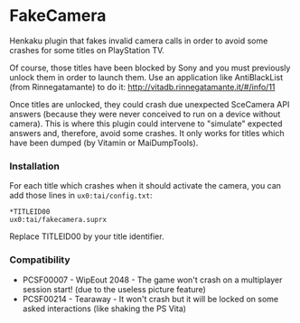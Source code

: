 # FakeCamera

Henkaku plugin that fakes invalid camera calls in order to avoid some crashes for some titles on PlayStation TV.

Of course, those titles have been blocked by Sony and you must previously unlock them in order to launch them.
Use an application like AntiBlackList (from Rinnegatamante) to do it:
http://vitadb.rinnegatamante.it/#/info/11

Once titles are unlocked, they could crash due unexpected SceCamera API answers (because they were never conceived to run on a device without camera). This is where this plugin could intervene to "simulate" expected answers and, therefore, avoid some crashes.
It only works for titles which have been dumped (by Vitamin or MaiDumpTools).


### Installation

For each title which crashes when it should activate the camera, you can add those lines in `ux0:tai/config.txt`:

```
*TITLEID00
ux0:tai/fakecamera.suprx
```

Replace TITLEID00 by your title identifier.


### Compatibility

 * PCSF00007 - WipEout 2048 - The game won't crash on a multiplayer session start! (due to the useless picture feature)
 * PCSF00214 - Tearaway - It won't crash but it will be locked on some asked interactions (like shaking the PS Vita)
